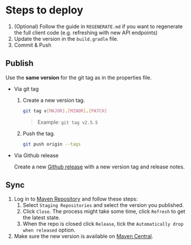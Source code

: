 # Steps to deploy
1. (Optional) Follow the guide in `REGENERATE.md` if you want to regenerate the full client code (e.g. refreshing with new API endpoints)
2. Update the version in the `build.gradle` file.
3. Commit & Push

## Publish
Use the **same version** for the git tag as in the properties file.
- Via git tag
    1. Create a new version tag.
       ```bash
       git tag v[MAJOR].[MINOR].[PATCH]
       ```
       > Example: `git tag v2.5.5`
    2. Push the tag.
       ```bash
       git push origin --tags
       ```
- Via Github release 

  Create a new [Github release](https://github.com/configcat/configcat-publicapi-java-client/releases) with a new version tag and release notes.

## Sync
1. Log in to [Maven Repository](https://oss.sonatype.org/) and follow these steps:
    1. Select `Staging Repositories` and select the version you published.
    2. Click `Close`. The process might take some time, click `Refresh` to get the latest state.
    3. When the repo is closed click `Release`, tick the `Automatically drop when released` option.
2. Make sure the new version is available on [Maven Central](https://search.maven.org/artifact/com.configcat/configcat-publicapi-java-client).

